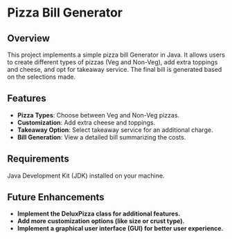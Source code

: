 # Pizza Bill Generator

## Overview

This project implements a simple pizza bill Generator in Java. It allows users to create different types of 
pizzas (Veg and Non-Veg), add extra toppings and cheese, and opt for takeaway service. The final bill is generated based on the selections made.

## Features

- **Pizza Types**: Choose between Veg and Non-Veg pizzas.
- **Customization**: Add extra cheese and toppings.
- **Takeaway Option**: Select takeaway service for an additional charge.
- **Bill Generation**: View a detailed bill summarizing the costs.


## Requirements
Java Development Kit (JDK) installed on your machine.

## Future Enhancements
- **Implement the DeluxPizza class for additional features.**
- **Add more customization options (like size or crust type).**
- **Implement a graphical user interface (GUI) for better user experience.**
